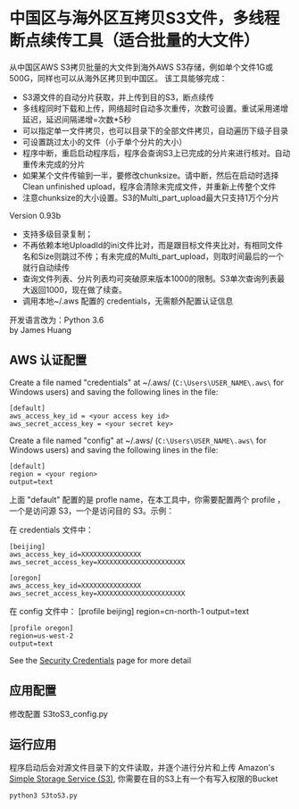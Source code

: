 # 中国区与海外区互拷贝S3文件，多线程断点续传工具（适合批量的大文件）

从中国区AWS S3拷贝批量的大文件到海外AWS S3存储，例如单个文件1G或500G，同样也可以从海外区拷贝到中国区。
该工具能够完成：
* S3源文件的自动分片获取，并上传到目的S3，断点续传
* 多线程同时下载和上传，网络超时自动多次重传，次数可设置。重试采用递增延迟，延迟间隔递增=次数*5秒
* 可以指定单一文件拷贝，也可以目录下的全部文件拷贝，自动遍历下级子目录
* 可设置跳过太小的文件（小于单个分片的大小）
* 程序中断，重启启动程序后，程序会查询S3上已完成的分片来进行核对。自动重传未完成的分片
* 如果某个文件传输到一半，要修改chunksize。请中断，然后在启动时选择Clean unfinished upload，程序会清除未完成文件，并重新上传整个文件
* 注意chunksize的大小设置。S3的Multi_part_upload最大只支持1万个分片

Version 0.93b
* 支持多级目录复制；
* 不再依赖本地UploadId的ini文件比对，而是跟目标文件夹比对，有相同文件名和Size则跳过不传；有未完成的Multi_part_upload，则取时间最后的一个就行自动续传
* 查询文件列表、分片列表均可突破原来版本1000的限制。S3单次查询列表最大返回1000，现在做了续查。
* 调用本地~/.aws 配置的 credentials，无需额外配置认证信息

开发语言改为：Python 3.6   
by James Huang

## AWS 认证配置

Create a file named "credentials" at ~/.aws/ (`C:\Users\USER_NAME\.aws\` for Windows users) and saving the following lines in the file:

    [default]
    aws_access_key_id = <your access key id>
    aws_secret_access_key = <your secret key>
Create a file named "config" at ~/.aws/ (`C:\Users\USER_NAME\.aws\` for Windows users) and saving the following lines in the file:

    [default]
    region = <your region>
    output=text

上面 "default" 配置的是 profle name，在本工具中，你需要配置两个 profile ，一个是访问源 S3，一个是访问目的 S3。示例：

在 credentials 文件中：

    [beijing]
    aws_access_key_id=XXXXXXXXXXXXXXX
    aws_secret_access_key=XXXXXXXXXXXXXXXXXXXXXX

    [oregon]
    aws_access_key_id=XXXXXXXXXXXXXXX
    aws_secret_access_key=XXXXXXXXXXXXXXXXXXXXXX

在 config 文件中：
    [profile beijing]
    region=cn-north-1
    output=text

    [profile oregon]
    region=us-west-2
    output=text

See the [Security Credentials](http://aws.amazon.com/security-credentials) page for more detail

## 应用配置

修改配置 S3toS3_config.py

## 运行应用

程序启动后会对源文件目录下的文件读取，并逐个进行分片和上传 Amazon's [Simple Storage Service (S3)](http://aws.amazon.com/s3),
你需要在目的S3上有一个有写入权限的Bucket

    python3 S3toS3.py

